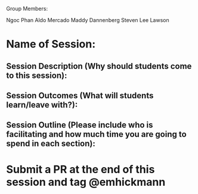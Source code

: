 

Group Members:

Ngoc Phan
Aldo Mercado
Maddy Dannenberg
Steven Lee Lawson

# Name of Session: 

## Session Description (Why should students come to this session):

## Session Outcomes (What will students learn/leave with?):

## Session Outline (Please include who is facilitating and how much time you are going to spend in each section):

# Submit a PR at the end of this session and tag @emhickmann
